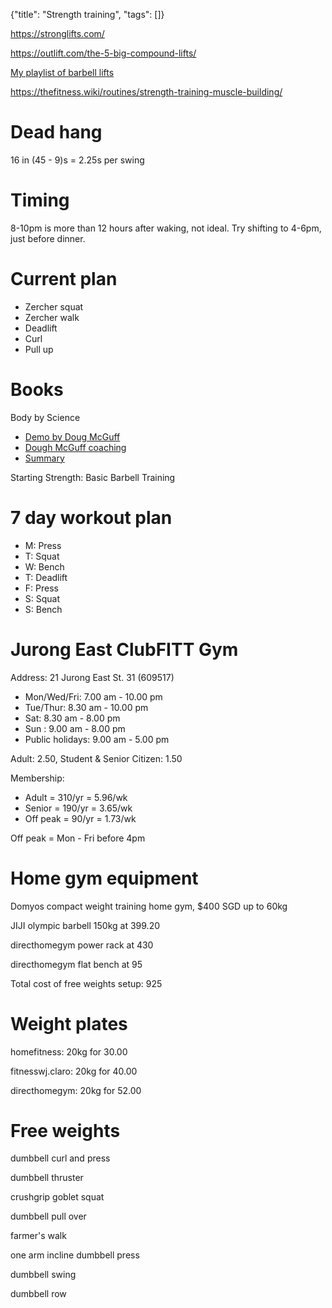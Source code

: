 {"title": "Strength training", "tags": []}

https://stronglifts.com/

https://outlift.com/the-5-big-compound-lifts/

[My playlist of barbell lifts](https://www.youtube.com/playlist?list=PLGl18V34_GlIrThHGT9-c4tr-HmsHGtt1)

https://thefitness.wiki/routines/strength-training-muscle-building/

# Dead hang
16 in (45 - 9)s = 2.25s per swing

# Timing
8-10pm is more than 12 hours after waking, not ideal.
Try shifting to 4-6pm, just before dinner.

# Current plan
* Zercher squat
* Zercher walk
* Deadlift
* Curl
* Pull up

# Books
Body by Science
* [Demo by Doug McGuff](https://www.youtube.com/watch?v=FVhhbC51_3k)
* [Dough McGuff coaching](https://www.youtube.com/watch?v=Tvq6wxsWiLg)
* [Summary](https://blas.com/body-by-science/)

Starting Strength: Basic Barbell Training

# 7 day workout plan
* M: Press
* T: Squat
* W: Bench
* T: Deadlift
* F: Press
* S: Squat
* S: Bench

# Jurong East ClubFITT Gym
Address: 21 Jurong East St. 31 (609517)
* Mon/Wed/Fri: 7.00 am - 10.00 pm
* Tue/Thur: 8.30 am - 10.00 pm
* Sat: 8.30 am - 8.00 pm
* Sun : 9.00 am - 8.00 pm
* Public holidays: 9.00 am - 5.00 pm

Adult: 2.50, Student & Senior Citizen: 1.50

Membership:
* Adult = 310/yr = 5.96/wk
* Senior = 190/yr = 3.65/wk
* Off peak = 90/yr = 1.73/wk

Off peak = Mon - Fri before 4pm

# Home gym equipment

Domyos compact weight training home gym, $400 SGD
 up to 60kg

JIJI olympic barbell 150kg at 399.20

directhomegym power rack at 430

directhomegym flat bench at 95

Total cost of free weights setup: 925

# Weight plates

homefitness: 20kg for 30.00

fitnesswj.claro: 20kg for 40.00

directhomegym: 20kg for 52.00

# Free weights

dumbbell curl and press

dumbbell thruster

crushgrip goblet squat

dumbbell pull over

farmer's walk

one arm incline dumbbell press

dumbbell swing

dumbbell row

